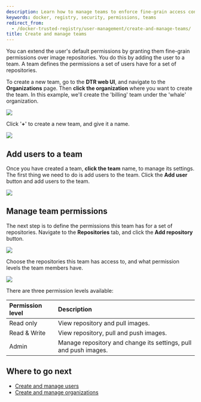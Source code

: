 ```yaml
---
description: Learn how to manage teams to enforce fine-grain access control in Docker Trusted Registry.
keywords: docker, registry, security, permissions, teams
redirect_from:
  - /docker-trusted-registry/user-management/create-and-manage-teams/
title: Create and manage teams
---
```

You can extend the user's default permissions by granting them fine-grain permissions over image repositories. You do this by adding the user to a team. A team defines the permissions a set of users have for a set of repositories.

To create a new team, go to the **DTR web UI**, and navigate to the **Organizations** page. Then **click the organization** where you want to create the team. In this example, we'll create the 'billing' team under the 'whale' organization.

![](../images/create-and-manage-teams-1.png)

Click '**+**' to create a new team, and give it a name.

![](../images/create-and-manage-teams-2.png)

## Add users to a team

Once you have created a team, **click the team** name, to manage its settings. The first thing we need to do is add users to the team. Click the **Add user** button and add users to the team.

![](../images/create-and-manage-teams-3.png)

## Manage team permissions

The next step is to define the permissions this team has for a set of repositories. Navigate to the **Repositories** tab, and click the **Add repository** button.

![](../images/create-and-manage-teams-4.png)

Choose the repositories this team has access to, and what permission levels the team members have.

![](../images/create-and-manage-teams-5.png)

There are three permission levels available:

| Permission level | Description                                                      |
|:---------------- |:---------------------------------------------------------------- |
| Read only        | View repository and pull images.                                 |
| Read & Write     | View repository, pull and push images.                           |
| Admin            | Manage repository and change its settings, pull and push images. |

## Where to go next

* [Create and manage users](create-and-manage-users.md)
* [Create and manage organizations](create-and-manage-orgs.md)